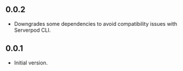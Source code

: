 ## 0.0.2

- Downgrades some dependencies to avoid compatibility issues with Serverpod CLI.

## 0.0.1

- Initial version.
